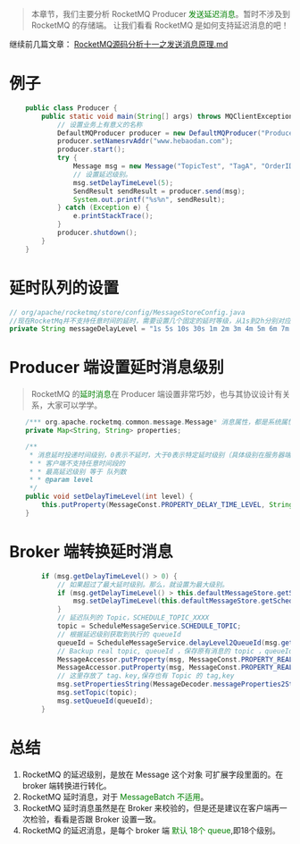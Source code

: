 > 本章节，我们主要分析 RocketMQ Producer <font color='green'>发送延迟消息</font>。暂时不涉及到 RocketMQ 的存储端。
>让我们看看 RocketMQ 是如何支持延迟消息的吧！

继续前几篇文章：
[RocketMQ源码分析十一之发送消息原理.md](RocketMQ源码分析十一之发送消息原理.md)

# 例子

```java
    public class Producer {
        public static void main(String[] args) throws MQClientException, InterruptedException {
            // 设置业务上有意义的名称       
            DefaultMQProducer producer = new DefaultMQProducer("ProducerGroupName");
            producer.setNamesrvAddr("www.hebaodan.com");
            producer.start();
            try {
                Message msg = new Message("TopicTest", "TagA", "OrderID188", "Hello world".getBytes(RemotingHelper.DEFAULT_CHARSET));
                // 设置延迟级别。
                msg.setDelayTimeLevel(5);
                SendResult sendResult = producer.send(msg);
                System.out.printf("%s%n", sendResult);
            } catch (Exception e) {
                e.printStackTrace();
            }
            producer.shutdown();
        }
    }
```



# 延时队列的设置

```java
// org/apache/rocketmq/store/config/MessageStoreConfig.java
//现在RocketMq并不支持任意时间的延时，需要设置几个固定的延时等级，从1s到2h分别对应着等级1到18
private String messageDelayLevel = "1s 5s 10s 30s 1m 2m 3m 4m 5m 6m 7m 8m 9m 10m 20m 30m 1h 2h";
```

# Producer 端设置延时消息级别

> RocketMQ 的<font color='green'>延时消息</font>在 Producer 端设置非常巧妙，也与其协议设计有关系，大家可以学学。

``` java
    /*** org.apache.rocketmq.common.message.Message* 消息属性，都是系统属性，禁止应用设置，扩展字段，这样的设计非常巧妙*/
    private Map<String, String> properties;

    /**
     * 消息延时投递时间级别，0表示不延时，大于0表示特定延时级别（具体级别在服务器端定义）
     * * 客户端不支持任意时间段的
     * * 最高延迟级别 等于 队列数
     * * @param level
     */
    public void setDelayTimeLevel(int level) {
        this.putProperty(MessageConst.PROPERTY_DELAY_TIME_LEVEL, String.valueOf(level));
    }
```

# Broker 端转换延时消息

```java
        if (msg.getDelayTimeLevel() > 0) {
            // 如果超过了最大延时级别。那么，就设置为最大级别。  
            if (msg.getDelayTimeLevel() > this.defaultMessageStore.getScheduleMessageService().getMaxDelayLevel()) {
                msg.setDelayTimeLevel(this.defaultMessageStore.getScheduleMessageService().getMaxDelayLevel());
            }
            // 延迟队列的 Topic，SCHEDULE_TOPIC_XXXX    
            topic = ScheduleMessageService.SCHEDULE_TOPIC;
            // 根据延迟级别获取到执行的 queueId    
            queueId = ScheduleMessageService.delayLevel2QueueId(msg.getDelayTimeLevel());
            // Backup real topic, queueId ，保存原有消息的 topic ，queueId    
            MessageAccessor.putProperty(msg, MessageConst.PROPERTY_REAL_TOPIC, msg.getTopic());
            MessageAccessor.putProperty(msg, MessageConst.PROPERTY_REAL_QUEUE_ID, String.valueOf(msg.getQueueId()));
            // 这里存放了 tag、key,保存也有 Topic 的 tag,key    
            msg.setPropertiesString(MessageDecoder.messageProperties2String(msg.getProperties()));
            msg.setTopic(topic);
            msg.setQueueId(queueId);
        }
```



# 总结

1. RocketMQ 的延迟级别，是放在 Message 这个对象 可扩展字段里面的。在 broker 端转换进行转化。
2. RocketMQ 延时消息，对于 <font color='green'>MessageBatch 不适用</font>。
3. RocketMQ 延时消息虽然是在 Broker 来校验的，但是还是建议在客户端再一次检验，看看是否跟 Broker 设置一致。
4. RocketMQ 的延迟消息，是每个 broker 端 <font color='green'>默认 18个 queue</font>,即18个级别。